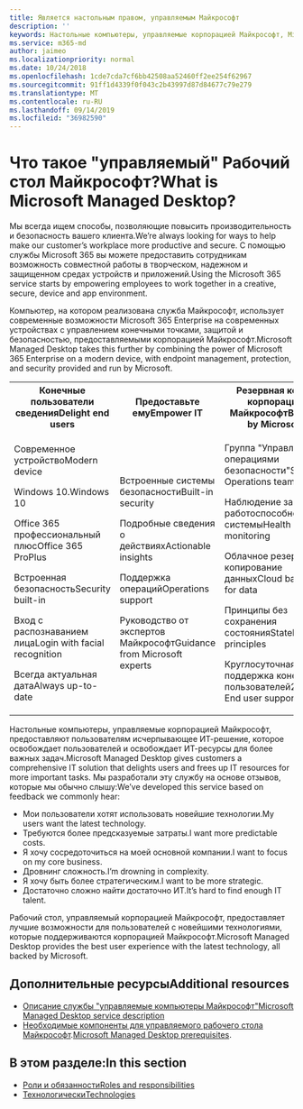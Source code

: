 ```yaml
---
title: Является настольным правом, управляемым Майкрософт
description: ''
keywords: Настольные компьютеры, управляемые корпорацией Майкрософт, Microsoft 365, служба, документация
ms.service: m365-md
author: jaimeo
ms.localizationpriority: normal
ms.date: 10/24/2018
ms.openlocfilehash: 1cde7cda7cf6bb42508aa52460ff2ee254f62967
ms.sourcegitcommit: 91ff1d4339f0f043c2b43997d87d84677c79e279
ms.translationtype: MT
ms.contentlocale: ru-RU
ms.lasthandoff: 09/14/2019
ms.locfileid: "36982590"
---
```

# <a name="what-is-microsoft-managed-desktop"></a><span data-ttu-id="9e88c-103">Что такое "управляемый" Рабочий стол Майкрософт?</span><span class="sxs-lookup"><span data-stu-id="9e88c-103">What is Microsoft Managed Desktop?</span></span>

<!--from Overview-->

<span data-ttu-id="9e88c-104">Мы всегда ищем способы, позволяющие повысить производительность и безопасность вашего клиента.</span><span class="sxs-lookup"><span data-stu-id="9e88c-104">We’re always looking for ways to help make our customer’s workplace more productive and secure.</span></span> <span data-ttu-id="9e88c-105">С помощью службы Microsoft 365 вы можете предоставить сотрудникам возможность совместной работы в творческом, надежном и защищенном средах устройств и приложений.</span><span class="sxs-lookup"><span data-stu-id="9e88c-105">Using the Microsoft 365 service starts by empowering employees to work together in a creative, secure, device and app environment.</span></span>

<span data-ttu-id="9e88c-106">Компьютер, на котором реализована служба Майкрософт, использует современные возможности Microsoft 365 Enterprise на современных устройствах с управлением конечными точками, защитой и безопасностью, предоставляемыми корпорацией Майкрософт.</span><span class="sxs-lookup"><span data-stu-id="9e88c-106">Microsoft Managed Desktop takes this further by combining the power of Microsoft 365 Enterprise on a modern device, with endpoint management, protection, and security provided and run by Microsoft.</span></span>


<table>
<tr><th><span data-ttu-id="9e88c-107">Конечные пользователи сведения</span><span class="sxs-lookup"><span data-stu-id="9e88c-107">Delight end users</span></span></th><th><span data-ttu-id="9e88c-108">Предоставьте ему</span><span class="sxs-lookup"><span data-stu-id="9e88c-108">Empower IT</span></span></th><th><span data-ttu-id="9e88c-109">Резервная копия корпорации Майкрософт</span><span class="sxs-lookup"><span data-stu-id="9e88c-109">Backed by Microsoft</span></span></th></tr>
<tr><td><p><span data-ttu-id="9e88c-110">Современное устройство</span><span class="sxs-lookup"><span data-stu-id="9e88c-110">Modern device</span></span></p><p><span data-ttu-id="9e88c-111">Windows 10.</span><span class="sxs-lookup"><span data-stu-id="9e88c-111">Windows 10</span></span></p><p><span data-ttu-id="9e88c-112">Office 365 профессиональный плюс</span><span class="sxs-lookup"><span data-stu-id="9e88c-112">Office 365 ProPlus</span></span></p><p><span data-ttu-id="9e88c-113">Встроенная безопасность</span><span class="sxs-lookup"><span data-stu-id="9e88c-113">Security built-in</span></span></p><p><span data-ttu-id="9e88c-114">Вход с распознаванием лица</span><span class="sxs-lookup"><span data-stu-id="9e88c-114">Login with facial recognition</span></span></p><p><span data-ttu-id="9e88c-115">Всегда актуальная дата</span><span class="sxs-lookup"><span data-stu-id="9e88c-115">Always up-to-date</span></span></p></td><td><p><span data-ttu-id="9e88c-116">Встроенные системы безопасности</span><span class="sxs-lookup"><span data-stu-id="9e88c-116">Built-in security</span></span></p><p><span data-ttu-id="9e88c-117">Подробные сведения о действиях</span><span class="sxs-lookup"><span data-stu-id="9e88c-117">Actionable insights</span></span></p><p><span data-ttu-id="9e88c-118">Поддержка операций</span><span class="sxs-lookup"><span data-stu-id="9e88c-118">Operations support</span></span></p><p><span data-ttu-id="9e88c-119">Руководство от экспертов Майкрософт</span><span class="sxs-lookup"><span data-stu-id="9e88c-119">Guidance from Microsoft experts</span></span></p></td><td><p><span data-ttu-id="9e88c-120">Группа "Управление операциями безопасности"</span><span class="sxs-lookup"><span data-stu-id="9e88c-120">Security Operations team</span></span></p><p><span data-ttu-id="9e88c-121">Наблюдение за работоспособностью системы</span><span class="sxs-lookup"><span data-stu-id="9e88c-121">Health monitoring</span></span></p><p><span data-ttu-id="9e88c-122">Облачное резервное копирование данных</span><span class="sxs-lookup"><span data-stu-id="9e88c-122">Cloud backup for data</span></span></p><p><span data-ttu-id="9e88c-123">Принципы без сохранения состояния</span><span class="sxs-lookup"><span data-stu-id="9e88c-123">Stateless principles</span></span></p><p><span data-ttu-id="9e88c-124">Круглосуточная поддержка конечных пользователей</span><span class="sxs-lookup"><span data-stu-id="9e88c-124">24x7 End user support</span></span></p></td></tr>
</table>

<span data-ttu-id="9e88c-125">Настольные компьютеры, управляемые корпорацией Майкрософт, предоставляют пользователям исчерпывающее ИТ-решение, которое освобождает пользователей и освобождает ИТ-ресурсы для более важных задач.</span><span class="sxs-lookup"><span data-stu-id="9e88c-125">Microsoft Managed Desktop gives customers a comprehensive IT solution that delights users and frees up IT resources for more important tasks.</span></span> <span data-ttu-id="9e88c-126">Мы разработали эту службу на основе отзывов, которые мы обычно слышу:</span><span class="sxs-lookup"><span data-stu-id="9e88c-126">We’ve developed this service based on feedback we commonly hear:</span></span>
- <span data-ttu-id="9e88c-127">Мои пользователи хотят использовать новейшие технологии.</span><span class="sxs-lookup"><span data-stu-id="9e88c-127">My users want the latest technology.</span></span>
- <span data-ttu-id="9e88c-128">Требуются более предсказуемые затраты.</span><span class="sxs-lookup"><span data-stu-id="9e88c-128">I want more predictable costs.</span></span>
- <span data-ttu-id="9e88c-129">Я хочу сосредоточиться на моей основной компании.</span><span class="sxs-lookup"><span data-stu-id="9e88c-129">I want to focus on my core business.</span></span> 
- <span data-ttu-id="9e88c-130">Дровнинг сложность.</span><span class="sxs-lookup"><span data-stu-id="9e88c-130">I’m drowning in complexity.</span></span> 
- <span data-ttu-id="9e88c-131">Я хочу быть более стратегическим.</span><span class="sxs-lookup"><span data-stu-id="9e88c-131">I want to be more strategic.</span></span> 
- <span data-ttu-id="9e88c-132">Достаточно сложно найти достаточно ИТ.</span><span class="sxs-lookup"><span data-stu-id="9e88c-132">It’s hard to find enough IT talent.</span></span>  

<span data-ttu-id="9e88c-133">Рабочий стол, управляемый корпорацией Майкрософт, предоставляет лучшие возможности для пользователей с новейшими технологиями, которые поддерживаются корпорацией Майкрософт.</span><span class="sxs-lookup"><span data-stu-id="9e88c-133">Microsoft Managed Desktop provides the best user experience with the latest technology, all backed by Microsoft.</span></span> 

## <a name="additional-resources"></a><span data-ttu-id="9e88c-134">Дополнительные ресурсы</span><span class="sxs-lookup"><span data-stu-id="9e88c-134">Additional resources</span></span>
- [<span data-ttu-id="9e88c-135">Описание службы "управляемые компьютеры Майкрософт"</span><span class="sxs-lookup"><span data-stu-id="9e88c-135">Microsoft Managed Desktop service description</span></span>](../service-description/index.md)
- <span data-ttu-id="9e88c-136">[Необходимые компоненты для управляемого рабочего стола Майкрософт](../get-ready/prerequisites.md).</span><span class="sxs-lookup"><span data-stu-id="9e88c-136">[Microsoft Managed Desktop prerequisites](../get-ready/prerequisites.md).</span></span>

<!--When you enroll in Microsoft Managed Desktop, Microsoft provides you with devices that are configured to join your Azure Active Directory tenant. Windows 10, Office 365, and some apps and features associated with [Microsoft 365 Enterprise E5](https://www.microsoft.com/en-us/microsoft-365/compare-all-microsoft-365-plans) are installed (by Microsoft) on your devices. When your employees who are using these devices need help, they contact Microsoft Managed Desktop support (provided by Microsoft) through a custom chat app.--> 

<!--With Microsoft Managed Desktop, you get **software as a service** (Microsoft 365 E5), **Device as a service** (Microsoft Surface devices ready to use), and **IT support as a service** (Help desk and more).--> 
 
## <a name="in-this-section"></a><span data-ttu-id="9e88c-137">В этом разделе:</span><span class="sxs-lookup"><span data-stu-id="9e88c-137">In this section</span></span>
- [<span data-ttu-id="9e88c-138">Роли и обязанности</span><span class="sxs-lookup"><span data-stu-id="9e88c-138">Roles and responsibilities</span></span>](roles-and-responsibilities.md)
- [<span data-ttu-id="9e88c-139">Технологически</span><span class="sxs-lookup"><span data-stu-id="9e88c-139">Technologies</span></span>](technologies.md)
